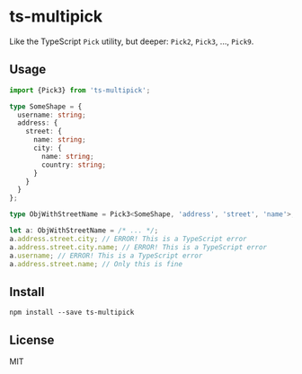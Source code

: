 # ts-multipick

Like the TypeScript `Pick` utility, but deeper: `Pick2`, `Pick3`, ..., `Pick9`.

## Usage

```typescript
import {Pick3} from 'ts-multipick';

type SomeShape = {
  username: string;
  address: {
    street: {
      name: string;
      city: {
        name: string;
        country: string;
      }
    }
  }
};

type ObjWithStreetName = Pick3<SomeShape, 'address', 'street', 'name'>;

let a: ObjWithStreetName = /* ... */;
a.address.street.city; // ERROR! This is a TypeScript error
a.address.street.city.name; // ERROR! This is a TypeScript error
a.username; // ERROR! This is a TypeScript error
a.address.street.name; // Only this is fine
```

## Install

```
npm install --save ts-multipick
```

## License

MIT
